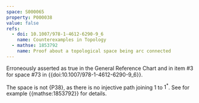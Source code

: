 ```yaml
---
space: S000065
property: P000038
value: false
refs:
  - doi: 10.1007/978-1-4612-6290-9_6
    name: Counterexamples in Topology
  - mathse: 1853792
    name: Proof about a topological space being arc connected
---
```


Erroneously asserted as true in the General Reference Chart and in
item #3 for space #73 in {{doi:10.1007/978-1-4612-6290-9_6}}.

The space is not {P38}, as there is no injective path joining
$1$ to $1^{\ast}$. See for example {{mathse:1853792}} for details.
